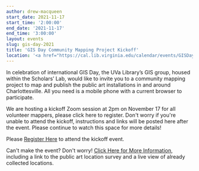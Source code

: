 ```yaml
---
author: drew-macqueen
start_date: 2021-11-17
start_time: '2:00:00'
end_date: '2021-11-17'
end_time: '3:00:00'
layout: events
slug: gis-day-2021
title: 'GIS Day Community Mapping Project Kickoff'
location: '<a href="https://cal.lib.virginia.edu/calendar/events/GISDay2021">Register for Zoom Link</a>'
---
```


In celebration of international GIS Day, the UVa Library’s GIS group, housed within the Scholars’ Lab, would like to invite you to a community mapping project to map and publish the public art installations in and around Charlottesville. All you need is a mobile phone with a current browser to participate.

We are hosting a kickoff Zoom session at 2pm on November 17 for all volunteer mappers, please click here to register. Don't worry if you're unable to attend the kickoff, instructions and links will be posted here after the event. Please continue to watch this space for more details!

Please [Register Here](https://cal.lib.virginia.edu/calendar/events/GISDay2021) to attend the kickoff event.


Can't make the event? Don't worry! [Click Here for More Information](https://storymaps.arcgis.com/stories/b13bbb931c77455aaa51d256f1740d56), including a link to the public art location survey and a live view of already collected locations.  